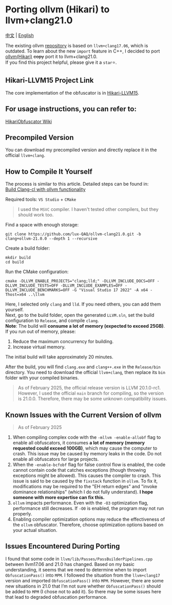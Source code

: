 # Porting ollvm (Hikari) to llvm+clang21.0

[中文](./README.md) | [English](README_en.md)

The existing ollvm [repository](https://github.com/GreenDamTan/llvm-project_ollvm) is based on `llvm+clang17.06`, which is  outdated. To learn about the new `import` feature in C++, I decided to port [ollvm(Hikari)](https://github.com/61bcdefg/Hikari-LLVM15) ~~copy~~ port it to llvm+clang21.0.  
If you find this project helpful, please give it a `star`⭐.

## Hikari-LLVM15 Project Link
The core implementation of the obfuscator is in [Hikari-LLVM15](https://github.com/61bcdefg/Hikari-LLVM15).

## For usage instructions, you can refer to:
[HikariObfuscator Wiki](https://github.com/HikariObfuscator/Hikari/wiki/Usage)

## Precompiled Version
You can download my precompiled version and directly replace it in the official `llvm+clang`.

## How to Compile It Yourself

The process is similar to this article. Detailed steps can be found in:  
[Build Clang-cl with ollvm functionality](https://www.bilibili.com/opus/943544163969794072)

Required tools: `VS Studio` + `CMake`
> I used the `MSVC` compiler. I haven't tested other compilers, but they should work too.

Find a space with enough storage:
``` shell
git clone https://github.com/lux-QAQ/ollvm-clang21.0.git -b clang+ollvm-21.0.0 --depth 1 --recursive
```
Create a build folder:
``` shell
mkdir build
cd build
```
Run the CMake configuration:
``` shell
cmake -DLLVM_ENABLE_PROJECTS="clang;lld;" -DLLVM_INCLUDE_DOCS=OFF -DLLVM_INCLUDE_TESTS=OFF -DLLVM_INCLUDE_EXAMPLES=OFF -DLLVM_INCLUDE_BENCHMARKS=OFF -G "Visual Studio 17 2022" -A x64 -Thost=x64 ..\llvm
```
Here, I selected only `clang` and `lld`. If you need others, you can add them yourself.  
Next, go to the build folder, open the generated `LLVM.sln`, set the build configuration to `Release`, and compile `clang`.  
**Note**: The build will **consume a lot of memory (expected to exceed 25GB)**. If you run out of memory, please:
1. Reduce the maximum concurrency for building.
2. Increase virtual memory.

The initial build will take approximately 20 minutes.

After the build, you will find `clang.exe` and `clang++.exe` in the `Release/bin` directory. You need to download the official `llvm+clang`, then replace its `bin` folder with your compiled binaries.
> As of February 2025, the official release version is LLVM 20.1.0-rc1. However, I used the official `main` branch for compiling, so the version is 21.0.0. Therefore, there may be some unknown compatibility issues.

## Known Issues with the Current Version of ollvm
> As of February 2025

1. When compiling complex code with the `-mllvm -enable-allobf` flag to enable all obfuscators, it consumes **a lot of memory (memory requested could exceed 100GB)**, which may cause the computer to crash. This issue may be caused by memory leaks in the code. Do not enable all obfuscators for large projects.
2. When the `-enable-bcfobf` flag for false control flow is enabled, the code cannot contain code that catches exceptions (though throwing exceptions might be allowed). This causes the compiler to crash. This issue is said to be caused by the `fixstack` function in `ollvm`. To fix it, modifications may be required to the "EH return edges" and "invoke dominance relationships" (which I do not fully understand). **I hope someone with more expertise can fix this.**
3. `ollvm` impacts performance. Even with the `-O3` optimization flag, performance still decreases. If `-O0` is enabled, the program may not run properly.
4. Enabling compiler optimization options may reduce the effectiveness of the `ollvm` obfuscator. Therefore, choose optimization options based on your actual situation.

## Issues Encountered During Porting
I found that some code in `llvm/lib/Passes/PassBuilderPipelines.cpp` between llvm17.06 and 21.0 has changed. Based on my basic understanding, it seems that we need to determine when to import `ObfuscationPass()` into `MPM`. I followed the situation from the `llvm+clang17` version and imported `ObfuscationPass()` into `MPM`. However, there are some new situations in 21.0 that I’m not sure whether `ObfuscationPass()` should be added to `MPM` (I chose not to add it). So there may be some issues here that lead to degraded obfuscation performance.